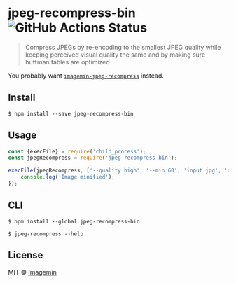 # jpeg-recompress-bin ![GitHub Actions Status](https://github.com/imagemin/jpeg-recompress-bin/workflows/test/badge.svg?branch=main)

> Compress JPEGs by re-encoding to the smallest JPEG quality while keeping perceived visual quality the same and by making sure huffman tables are optimized

You probably want [`imagemin-jpeg-recompress`](https://github.com/imagemin/imagemin-jpeg-recompress) instead.


## Install

```
$ npm install --save jpeg-recompress-bin
```


## Usage

```js
const {execFile} = require('child_process');
const jpegRecompress = require('jpeg-recompress-bin');

execFile(jpegRecompress, ['--quality high', '--min 60', 'input.jpg', 'output.jpg'], err => {
	console.log('Image minified');
});
```


## CLI

```
$ npm install --global jpeg-recompress-bin
```

```
$ jpeg-recompress --help
```


## License

MIT © [Imagemin](https://github.com/imagemin)
